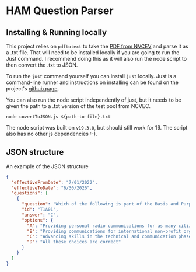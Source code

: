 # HAM Question Parser

## Installing & Running locally
This project relies on `pdftotext` to take the [PDF from NVCEV](http://www.ncvec.org/page.php?id=338) and parse it as a .txt file. That will need to be installed locally if you are going to run the Just command. I recommend doing this as it will also run the node script to then convert the .txt to JSON.

To run the `just` command yourself you can install `just` locally. Just is a command-line runner and instructions on installing can be found on the project's [github page](https://github.com/casey/just).  

You can also run the node script independently of just, but it needs to be given the path to a .txt version of the test pool from NCVEC.

`node covertToJSON.js ${path-to-file}.txt`

The node script was built on `v19.3.0`, but should still work for 16. The script also has no other js dependencies :-).

## JSON structure
An example of the JSON structure
```JSON
{
  "effectiveFromDate": "7/01/2022",
  "effectiveToDate": "6/30/2026",
  "questions": [
    {
      "question": "Which of the following is part of the Basis and Purpose of the Amateur Radio Service?",
      "id": "T1A01",
      "answer": "C",
      "options": {
        "A": "Providing personal radio communications for as many citizens as possible",
        "B": "Providing communications for international non-profit organizations",
        "C": "Advancing skills in the technical and communication phases of the radio art",
        "D": "All these choices are correct"
      }
    }
  ]
}
```